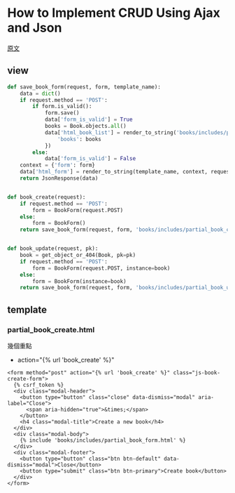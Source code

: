 # How to Implement CRUD Using Ajax and Json

<a href = "https://simpleisbetterthancomplex.com/tutorial/2016/11/15/how-to-implement-a-crud-using-ajax-and-json.html">原文</a>



## view
```python 
def save_book_form(request, form, template_name):
    data = dict()
    if request.method == 'POST':
        if form.is_valid():
            form.save()
            data['form_is_valid'] = True
            books = Book.objects.all()
            data['html_book_list'] = render_to_string('books/includes/partial_book_list.html', {
                'books': books
            })
        else:
            data['form_is_valid'] = False
    context = {'form': form}
    data['html_form'] = render_to_string(template_name, context, request=request)
    return JsonResponse(data)


def book_create(request):
    if request.method == 'POST':
        form = BookForm(request.POST)
    else:
        form = BookForm()
    return save_book_form(request, form, 'books/includes/partial_book_create.html')


def book_update(request, pk):
    book = get_object_or_404(Book, pk=pk)
    if request.method == 'POST':
        form = BookForm(request.POST, instance=book)
    else:
        form = BookForm(instance=book)
    return save_book_form(request, form, 'books/includes/partial_book_update.html')
```

## template
### partial_book_create.html
幾個重點
<ul>
    <li>action="{% url 'book_create' %}"</li>
</ul>



```
<form method="post" action="{% url 'book_create' %}" class="js-book-create-form">
  {% csrf_token %}
  <div class="modal-header">
    <button type="button" class="close" data-dismiss="modal" aria-label="Close">
      <span aria-hidden="true">&times;</span>
    </button>
    <h4 class="modal-title">Create a new book</h4>
  </div>
  <div class="modal-body">
    {% include 'books/includes/partial_book_form.html' %}
  </div>
  <div class="modal-footer">
    <button type="button" class="btn btn-default" data-dismiss="modal">Close</button>
    <button type="submit" class="btn btn-primary">Create book</button>
  </div>
</form>
```







